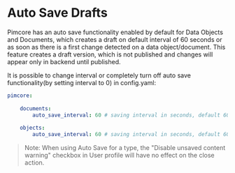 # Auto Save Drafts
Pimcore has an auto save functionality enabled by default for Data Objects and Documents, which creates a draft on default interval of 60 seconds or as soon as there is a first change detected on a data object/document. 
This feature creates a draft version, which is not published and changes will appear only in backend until published.

It is possible to change interval or completely turn off auto save functionality(by setting interval to 0) in config.yaml:
```yaml
pimcore: 
    
    documents: 
        auto_save_interval: 60 # saving interval in seconds, default 60s, set to 0 to disable it
    
    objects: 
        auto_save_interval: 60 # saving interval in seconds, default 60s, set to 0 to disable it
```

> Note: When using Auto Save for a type, the "Disable unsaved content warning" checkbox in User profile will have no effect on the close action.
